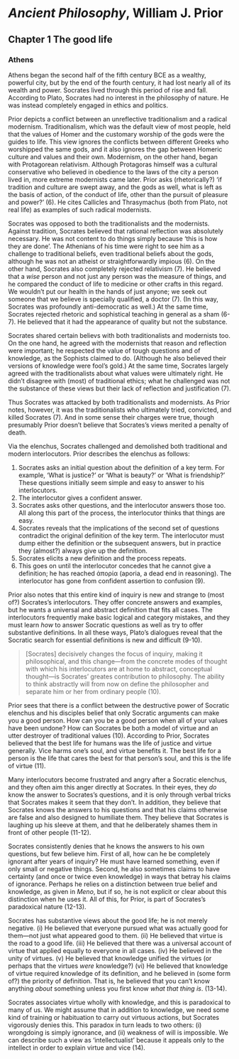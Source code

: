# *Ancient Philosophy*, William J. Prior

## Chapter 1 The good life

### Athens

Athens began the second half of the fifth century BCE as a wealthy, powerful city, but by the end of the fourth century, it had lost nearly all of its wealth and power. Socrates lived through this period of rise and fall. According to Plato, Socrates had no interest in the philosophy of nature. He was instead completely engaged in ethics and politics.

Prior depicts a conflict between an unreflective traditionalism and a radical modernism. Traditionalism, which was the default view of most people, held that the values of Homer and the customary worship of the gods were the guides to life. This view ignores the conflicts between different Greeks who worshipped the same gods, and it also ignores the gap between Homeric culture and values and their own. Modernism, on the other hand, began with Protagorean relativism. Although Protagoras himself was a cultural conservative who believed in obedience to the laws of the city a person lived in, more extreme modernists came later. Prior asks (rhetorically?) ‘if tradition and culture are swept away, and the gods as well, what is left as the basis of action, of the conduct of life, other than the pursuit of pleasure and power?’ (6). He cites Callicles and Thrasymachus (both from Plato, not real life) as examples of such radical modernists.

Socrates was opposed to both the traditionalists and the modernists. Against tradition, Socrates believed that rational reflection was absolutely necessary. He was not content to do things simply because ‘this is how they are done’. The Athenians of his time were right to see him as a challenge to traditional beliefs, even traditional beliefs about the gods, although he was not an atheist or straightforwardly impious (6). On the other hand, Socrates also completely rejected relativism (7). He believed that a *wise* person and not just any person was the measure of things, and he compared the conduct of life to medicine or other crafts in this regard. We wouldn’t put our health in the hands of just anyone; we seek out someone that we believe is specially qualified, a doctor (7). (In this way, Socrates was profoundly anti-democratic as well.) At the same time, Socrates rejected rhetoric and sophistical teaching in general as a sham (6-7). He believed that it had the appearance of quality but not the substance.

Socrates shared certain believs with both traditionalists and modernists too. On the one hand, he agreed with the modernists that reason and reflection were important; he respected the value of tough questions and of knowledge, as the Sophists claimed to do. (Although he also believed their versions of knowledge were fool’s gold.) At the same time, Socrates largely agreed with the traditionalists about what values were ultimately right. He didn’t disagree with (most) of traditional ethics; what he challenged was not the substance of these views but their lack of reflection and justification (7).

Thus Socrates was attacked by both traditionalists and modernists. As Prior notes, however, it was the traditionalists who ultimately tried, convicted, and killed Socrates (7). And in some sense their charges were true, though presumably Prior doesn’t believe that Socrates’s views merited a penalty of death.

Via the elenchus, Socrates challenged and demolished both traditional and modern interlocutors. Prior describes the elenchus as follows:

1. Socrates asks an initial question about the definition of a key term. For example, ‘What is justice?’ or ‘What is beauty?’ or ‘What is friendship?’ These questions initially seem simple and easy to answer to his interlocutors.
1. The interlocutor gives a confident answer.
1. Socrates asks other questions, and the interlocutor answers those too. All along this part of the process, the interlocutor thinks that things are easy.
1. Socrates reveals that the implications of the second set of questions contradict the original definition of the key term. The interlocutor must dump either the definition or the subsequent answers, but in practice they (almost?) always give up the definition.
1. Socrates elicits a new definition and the process repeats.
1. This goes on until the interlocutor concedes that he cannot give a definition; he has reached ἀπορία (aporia, a dead end in reasoning). The interlocutor has gone from confident assertion to confusion (9).

Prior also notes that this entire kind of inquiry is new and strange to (most of?) Socrates’s interlocutors. They offer concrete answers and examples, but he wants a universal and abstract definition that fits all cases. The interlocutors frequently make basic logical and category mistakes, and they must learn *how* to answer Socratic questions as well as try to offer substantive definitions. In all these ways, Plato’s dialogues reveal that the Socratic search for essential definitions is new and difficult (9-10).

> [Socrates] decisively changes the focus of inquiry, making it philosophical, and this change—from the concrete modes of thought with which his interlocutors are at home to abstract, conceptual thought—is Socrates’ greates contribution to philosophy. The ability to think abstractly will from now on define the philosopher and separate him or her from ordinary people (10).

Prior sees that there is a conflict between the destructive power of Socratic elenchus and his disciples belief that only Socratic arguments can make you a good person. How can you be a good person when all of your values have been undone? How can Socrates be both a model of virtue and an utter destroyer of traditional values (10). According to Prior, Socrates believed that the best life for humans was the life of justice and virtue generally. Vice harms one’s soul, and virtue benefits it. The best life for a person is the life that cares the best for that person’s soul, and this is the life of virtue (11).

Many interlocutors become frustrated and angry after a Socratic elenchus, and they often aim this anger directly at Socrates. In their eyes, they *do* know the answer to Socrates’s questions, and it is only through verbal tricks that Socrates makes it seem that they don’t. In addition, they believe that Socrates knows the answers to his questions and that his claims otherwise are false and also designed to humiliate them. They believe that Socrates is laughing up his sleeve at them, and that he deliberately shames them in front of other people (11-12).

Socrates consistently denies that he knows the answers to his own questions, but few believe him. First of all, how can he be completely ignorant after years of inquiry? He must have learned something, even if only small or negative things. Second, he also sometimes claims to have certainty (and once or twice even knowledge) in ways that betray his claims of ignorance. Perhaps he relies on a distinction between true belief and knowledge, as given in *Meno*, but if so, he is not explicit or clear about this distinction when he uses it. All of this, for Prior, is part of Socrates’s paradoxical nature (12-13).

Socrates has substantive views about the good life; he is not merely negative. (i) He believed that everyone pursued what was actually good for them—not just what appeared good to them. (ii) He believed that virtue is the road to a good life. (iii) He believed that there was a universal account of virtue that applied equally to everyone in all cases. (iv) He believed in the unity of virtues. (v) He believed that knowledge unified the virtues (or perhaps that the virtues *were* knowledge?) (vi) He believed that knowledge of virtue required knowledge of its definition, and he believed in (some form of?) the priority of definition. That is, he believed that you can’t know anything *about* something unless you first know *what that thing is*. (13-14).

Socrates associates virtue wholly with knowledge, and this is paradoxical to many of us. We might assume that in addition to knowledge, we need some kind of training or habituation to carry out virtuous actions, but Socrates vigorously denies this. This paradox in turn leads to two others: (i) wrongdoing is simply ignorance, and (ii) weakness of will is impossible. We can describe such a view as ‘intellectualist’ because it appeals only to the intellect in order to explain virtue and vice (14).
